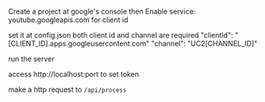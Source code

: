 Create a project at google's console then Enable service: youtube.googleapis.com for client id

set it at config.json
both client id and channel are required
"clientId": "[CLIENT_ID].apps.googleusercontent.com"
"channel": "UC2[CHANNEL_ID]"

run the server

access http://localhost:port to set token

make a http request to `/api/process`
